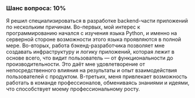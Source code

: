### Шанс вопроса: 10%

Я решил специализироваться в разработке backend-части приложений по нескольким причинам. Во-первых, мой интерес к программированию начался с изучения языка Python, и именно на серверной стороне возможности этого языка проявляются в полной мере. Во-вторых, работа бэкенд-разработчика позволяет мне создавать инфраструктуру и логику приложений, которая лежит в основе всего, что видит пользователь — от функциональности до производительности. Это даёт мне удовлетворение от непосредственного влияния на результаты и опыт взаимодействия пользователей с продуктом. В-третьих, меня привлекает возможность работать в команде профессионалов, обмениваясь знаниями и идеями, что способствует моему профессиональному росту.